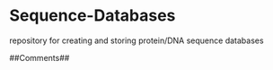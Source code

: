 Sequence-Databases
==================

repository for creating and storing protein/DNA sequence databases

##Comments##
